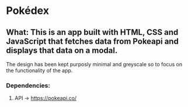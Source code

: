 # Pokédex

## What: This is an app built with HTML, CSS and JavaScript that fetches data from Pokeapi and displays that data on a modal.

The design has been kept purposly minimal and greyscale so to focus on the functionality of the app.

### Dependencies:

1. API -> https://pokeapi.co/
